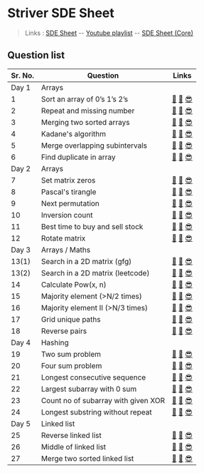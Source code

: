 # Striver SDE Sheet

> Links : [SDE Sheet](https://bit.ly/takeUforward_SDE) -- [Youtube playlist](https://youtube.com/playlist?list=PLgUwDviBIf0p4ozDR_kJJkONnb1wdx2Ma) -- [SDE Sheet (Core)](https://docs.google.com/document/d/1sQlRDw6--HwyxeFL7b4kBsOG-Tz7rXMbpWNnfvJErA4/edit)

## Question list

| Sr. No. | Question | Links |
| ------- | -------- | ----- |
| Day 1 | Arrays ||
| 1 | Sort an array of 0’s 1’s 2’s | [🤔](https://leetcode.com/problems/sort-colors/) [👀](https://youtu.be/oaVa-9wmpns) [😎](https://github.com/RohitKumar-200/DSA/blob/main/Striver-sde-sheet/1_Sort_an_array_of_0_1_2.md) |
| 2 | Repeat and missing number | [🤔](https://www.geeksforgeeks.org/find-a-repeating-and-a-missing-number/) [👀](https://youtu.be/5nMGY4VUoRY) [😎](https://github.com/RohitKumar-200/DSA/blob/main/Striver-sde-sheet/2_Repeat_and_missing_number.md) |
| 3 | Merging two sorted arrays | [🤔](https://www.geeksforgeeks.org/merge-two-sorted-arrays-o1-extra-space/) [👀](https://youtu.be/hVl2b3bLzBw) [😎](https://github.com/RohitKumar-200/DSA/blob/main/Striver-sde-sheet/3_Merging_two_sorted_arrays.md) |
| 4 | Kadane's algorithm | [🤔](https://leetcode.com/problems/maximum-subarray/) [👀](https://youtu.be/w_KEocd__20) [😎](https://github.com/RohitKumar-200/DSA/blob/main/Striver-sde-sheet/4_Kadane_algorithm.md) |
| 5 | Merge overlapping subintervals | [🤔](https://leetcode.com/problems/merge-intervals/) [👀](https://youtu.be/2JzRBPFYbKE) [😎](https://github.com/RohitKumar-200/DSA/blob/main/Striver-sde-sheet/5_Merge_overlapping_subintervals.md) |
| 6 | Find duplicate in array | [🤔](https://leetcode.com/problems/find-the-duplicate-number/) [👀](https://youtu.be/32Ll35mhWg0) [😎](https://github.com/RohitKumar-200/DSA/blob/main/Striver-sde-sheet/6_Find_duplicate_in_array.md) |
| Day 2 | Arrays ||
| 7 | Set matrix zeros | [🤔](https://leetcode.com/problems/set-matrix-zeroes/) [👀](https://youtu.be/M65xBewcqcI) [😎](https://github.com/RohitKumar-200/DSA/blob/main/Striver-sde-sheet/7_Set_matrix_zeros.md) |
| 8 | Pascal's tirangle | [🤔](https://leetcode.com/problems/pascals-triangle/) [👀](https://youtu.be/6FLvhQjZqvM) [😎](https://github.com/RohitKumar-200/DSA/blob/main/Striver-sde-sheet/8_Pascal_triangle.md) |
| 9 | Next permutation | [🤔](https://leetcode.com/problems/next-permutation/) [👀](https://youtu.be/LuLCLgMElus) [😎](https://github.com/RohitKumar-200/DSA/blob/main/Striver-sde-sheet/9_Next_permutation.md) |
| 10 | Inversion count | [🤔](https://practice.geeksforgeeks.org/problems/inversion-of-array-1587115620/1#) [👀](https://youtu.be/kQ1mJlwW-c0) [😎](https://github.com/RohitKumar-200/DSA/blob/main/Striver-sde-sheet/10_Inversion_of_array.md) |
| 11 | Best time to buy and sell stock | [🤔](https://leetcode.com/problems/best-time-to-buy-and-sell-stock/) [👀](https://youtu.be/eMSfBgbiEjk) [😎](https://github.com/RohitKumar-200/DSA/blob/main/Striver-sde-sheet/11_Best_time_to_buy_and_sell_stock.md) |
| 12 | Rotate matrix | [🤔](https://leetcode.com/problems/rotate-image/) [👀](https://youtu.be/Y72QeX0Efxw) [😎](https://github.com/RohitKumar-200/DSA/blob/main/Striver-sde-sheet/12_Rotate_matrix.md) |
| Day 3 | Arrays / Maths ||
| 13(1) | Search in a 2D matrix (gfg) | [🤔](https://practice.geeksforgeeks.org/problems/search-in-a-matrix17201720/1#) [👀](https://youtu.be/ZYpYur0znng) [😎](https://github.com/RohitKumar-200/DSA/blob/main/Striver-sde-sheet/13_1_Search_in_2d_matrix_gfg.md) |
| 13(2) | Search in a 2D matrix (leetcode) | [🤔](https://leetcode.com/problems/search-a-2d-matrix/) [👀](https://youtu.be/ZYpYur0znng) [😎](https://github.com/RohitKumar-200/DSA/blob/main/Striver-sde-sheet/13_2_Search_in_2d_matrix_leetcode.md) |
| 14 | Calculate Pow(x, n) | [🤔](https://leetcode.com/problems/powx-n/) [👀](https://youtu.be/l0YC3876qxg) [😎](https://github.com/RohitKumar-200/DSA/blob/main/Striver-sde-sheet/14_Pow_x_n.md) |
| 15 | Majority element (>N/2 times) | [🤔](https://leetcode.com/problems/majority-element/) [👀](https://youtu.be/AoX3BPWNnoE) [😎](https://github.com/RohitKumar-200/DSA/blob/main/Striver-sde-sheet/15_Majority_element.md) |
| 16 | Majority element II (>N/3 times) | [🤔](https://leetcode.com/problems/majority-element-ii/) [👀](https://youtu.be/yDbkQd9t2ig) [😎](https://github.com/RohitKumar-200/DSA/blob/main/Striver-sde-sheet/16_Majority_element_II.md) |
| 17 | Grid unique paths | [🤔](https://leetcode.com/problems/unique-paths/) [👀](https://youtu.be/t_f0nwwdg5o) [😎](https://github.com/RohitKumar-200/DSA/blob/main/Striver-sde-sheet/17_Grid_unique_paths.md) |
| 18 | Reverse pairs | [🤔](https://leetcode.com/problems/reverse-pairs/) [👀](https://youtu.be/S6rsAlj_iB4) [😎](https://github.com/RohitKumar-200/DSA/blob/main/Striver-sde-sheet/18_Reverse_pairs.md) |
| Day 4 | Hashing ||
| 19 | Two sum problem | [🤔](https://leetcode.com/problems/two-sum/) [👀](https://youtu.be/dRUpbt8vHpo) [😎](https://github.com/RohitKumar-200/DSA/blob/main/Striver-sde-sheet/19_Two_sum_problem.md) |
| 20 | Four sum problem | [🤔](https://leetcode.com/problems/4sum/) [👀](https://youtu.be/4ggF3tXIAp0) [😎](https://github.com/RohitKumar-200/DSA/blob/main/Striver-sde-sheet/20_Four_sum_problem.md) |
| 21 | Longest consecutive sequence | [🤔](https://leetcode.com/problems/longest-consecutive-sequence/) [👀](https://youtu.be/qgizvmgeyUM) [😎](https://github.com/RohitKumar-200/DSA/blob/main/Striver-sde-sheet/21_Longest_consecutive_sequence.md) |
| 22 | Largest subarray with 0 sum | [🤔](https://practice.geeksforgeeks.org/problems/largest-subarray-with-0-sum/1) [👀](https://youtu.be/xmguZ6GbatA) [😎](https://github.com/RohitKumar-200/DSA/blob/main/Striver-sde-sheet/22_Largest_subarray_with_0_sum.md) |
| 23 | Count no of subarray with given XOR | [🤔](https://www.interviewbit.com/problems/subarray-with-given-xor/) [👀](https://youtu.be/lO9R5CaGRPY) [😎](https://github.com/RohitKumar-200/DSA/blob/main/Striver-sde-sheet/23_Count_no_of_subarrays_with_given_xor.md) |
| 24 | Longest substring without repeat | [🤔](https://leetcode.com/problems/longest-substring-without-repeating-characters/) [👀](https://youtu.be/qtVh-XEpsJo) [😎](https://github.com/RohitKumar-200/DSA/blob/main/Striver-sde-sheet/24_Longest_substring_without_repeat.md) |
| Day 5 | Linked list ||
| 25 | Reverse linked list | [🤔](https://leetcode.com/problems/reverse-linked-list/) [👀](https://youtu.be/iRtLEoL-r-g) [😎](https://github.com/RohitKumar-200/DSA/blob/main/Striver-sde-sheet/25_Reverse_linked_list.md) |
| 26 | Middle of linked list | [🤔](https://leetcode.com/problems/middle-of-the-linked-list/) [👀](https://youtu.be/sGdwSH8RK-o) [😎](https://github.com/RohitKumar-200/DSA/blob/main/Striver-sde-sheet/26_Find_middle_of_linked_list.md) |
| 27 | Merge two sorted linked list | [🤔](https://leetcode.com/problems/merge-two-sorted-lists/) [👀](https://youtu.be/Xb4slcp1U38) [😎](https://github.com/RohitKumar-200/DSA/blob/main/Striver-sde-sheet/27_Merge_two_sorted_linked_list.md) |
